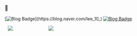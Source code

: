 ### 👋
<!--
**lkj10/lkj10** is a ✨ _special_ ✨ repository because its `README.md` (this file) appears on your GitHub profile.

Here are some ideas to get you started:

- 🔭 I’m currently working on ...
- 🌱 I’m currently learning ...
- 👯 I’m looking to collaborate on ...
- 🤔 I’m looking for help with ...
- 💬 Ask me about ...
- 📫 How to reach me: ...
- 😄 Pronouns: ...
- ⚡ Fun fact: ...
-->
[![Blog Badge](https://img.shields.io/badge/-Blog-92a8d1?logo=naver&logoColor=green&link=https://blog.naver.com/lee_10_)](https://blog.naver.com/lee_10_)
[![Blog Badge](https://img.shields.io/badge/-Blog-92a8d1?logo=velog&logoColor=black&link=https://velog.io/@lkj10)](https://velog.io/@lkj10)

<div>
    <img src="https://github-readme-stats.vercel.app/api?username=lkj10&show_icons=true&theme=radical"
         style="height : auto; margin-left : 10px; margin-right : 10px;"
         />
    <img src="https://github-readme-stats.vercel.app/api/top-langs/?username=lkj10&layout=compact" 
        style="height : auto; margin-left : 100px; margin-right : 10px;" />
</div>
